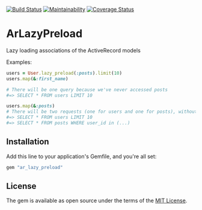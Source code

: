 [![Build Status](https://travis-ci.org/DmitryTsepelev/ar_lazy_preload.svg?branch=master)](https://travis-ci.org/DmitryTsepelev/ar_lazy_preload)
[![Maintainability](https://api.codeclimate.com/v1/badges/00d04595661820dfba80/maintainability)](https://codeclimate.com/github/DmitryTsepelev/ar_lazy_preload/maintainability)
[![Coverage Status](https://coveralls.io/repos/github/DmitryTsepelev/ar_lazy_preload/badge.svg?branch=master)](https://coveralls.io/github/DmitryTsepelev/ar_lazy_preload?branch=master)

# ArLazyPreload

Lazy loading associations of the ActiveRecord models

Examples:

```ruby
users = User.lazy_preload(:posts).limit(10)
users.map(&:first_name)

# There will be one query because we've never accessed posts
#=> SELECT * FROM users LIMIT 10

users.map(&:posts)
# There will be two requests (one for users and one for posts), without lazy_preload it would have caused N+1 problem
#=> SELECT * FROM users LIMIT 10
#=> SELECT * FROM posts WHERE user_id in (...)
```

## Installation

Add this line to your application's Gemfile, and you're all set:

```ruby
gem "ar_lazy_preload"
```

## License
The gem is available as open source under the terms of the [MIT License](https://opensource.org/licenses/MIT).
